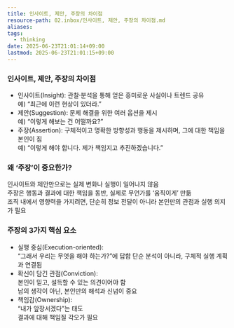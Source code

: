 ```yaml
---
title: 인사이트, 제안, 주장의 차이점
resource-path: 02.inbox/인사이트, 제안, 주장의 차이점.md
aliases:
tags:
  - thinking
date: 2025-06-23T21:01:14+09:00
lastmod: 2025-06-23T21:01:15+09:00
---
```

### 인사이트, 제안, 주장의 차이점

- 인사이트(Insight): 관찰·분석을 통해 얻은 흥미로운 사실이나 트렌드 공유  
  예) “최근에 이런 현상이 있더라.”
- 제안(Suggestion): 문제 해결을 위한 여러 옵션을 제시  
  예) “이렇게 해보는 건 어떨까요?”
- 주장(Assertion): 구체적이고 명확한 방향성과 행동을 제시하며, 그에 대한 책임을 본인이 짐  
  예) “이렇게 해야 합니다. 제가 책임지고 추진하겠습니다.”

### 왜 ‘주장’이 중요한가?

인사이트와 제안만으로는 실제 변화나 실행이 일어나지 않음  
주장은 행동과 결과에 대한 책임을 동반, 실제로 무언가를 ‘움직이게’ 만듦  
조직 내에서 영향력을 가지려면, 단순히 정보 전달이 아니라 본인만의 관점과 실행 의지가 필요  

### 주장의 3가지 핵심 요소

- 실행 중심(Execution-oriented):  
  “그래서 우리는 무엇을 해야 하는가?”에 답함 단순 분석이 아니라, 구체적 실행 계획과 연결됨  
- 확신이 담긴 관점(Conviction):  
  본인이 믿고, 설득할 수 있는 의견이어야 함  
  남의 생각이 아닌, 본인만의 해석과 신념이 중요  
- 책임감(Ownership):  
  “내가 앞장서겠다”는 태도  
  결과에 대해 책임질 각오가 필요  